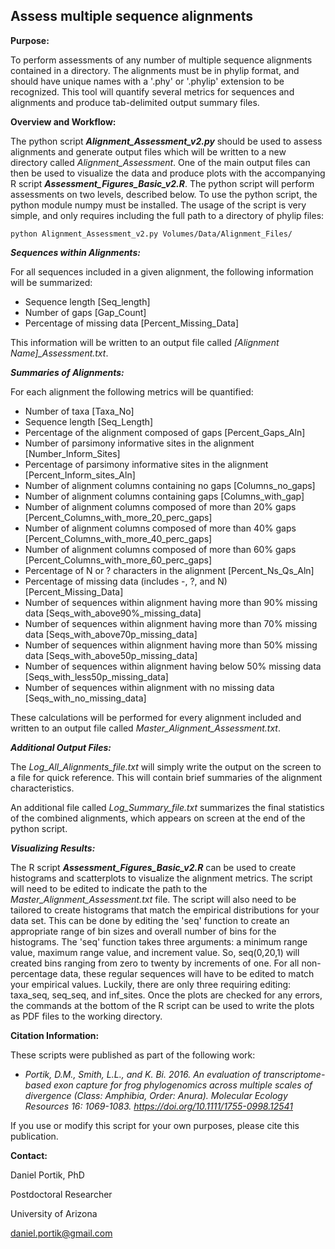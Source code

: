 **Assess multiple sequence alignments**
---------------------------------

**Purpose:**

To perform assessments of any number of multiple sequence alignments contained in a directory.
The alignments must be in phylip format, and should have unique names with a '.phy' or 
'.phylip' extension to be recognized. This tool will quantify several metrics for sequences and
alignments and produce tab-delimited output summary files.


**Overview and Workflow:**

The python script ***Alignment_Assessment_v2.py*** should be used to assess alignments and generate
output files which will be written to a new directory called *Alignment_Assessment*. One of the 
main output files can then be used to visualize the data and produce plots
with the accompanying R script ***Assessment_Figures_Basic_v2.R***. The python script will perform
assessments on two levels, described below. To use the python script, the python module numpy
must be installed. The usage of the script is very simple, and only requires including the full 
path to a directory of phylip files:

    python Alignment_Assessment_v2.py Volumes/Data/Alignment_Files/


***Sequences within Alignments:***

For all sequences included in a given alignment, the following information will be summarized:

+ Sequence length [Seq_length]
+ Number of gaps [Gap_Count]
+ Percentage of missing data [Percent_Missing_Data]

This information will be written to an output file called *[Alignment Name]_Assessment.txt*.

***Summaries of Alignments:***

For each alignment the following metrics will be quantified:

+ Number of taxa [Taxa_No]
+ Sequence length [Seq_Length]
+ Percentage of the alignment composed of gaps [Percent_Gaps_Aln]
+ Number of parsimony informative sites in the alignment [Number_Inform_Sites]
+ Percentage of parsimony informative sites in the alignment [Percent_Inform_sites_Aln]
+ Number of alignment columns containing no gaps [Columns_no_gaps]
+ Number of alignment columns containing gaps [Columns_with_gap]
+ Number of alignment columns composed of more than 20% gaps [Percent_Columns_with_more_20_perc_gaps]
+ Number of alignment columns composed of more than 40% gaps [Percent_Columns_with_more_40_perc_gaps]
+ Number of alignment columns composed of more than 60% gaps [Percent_Columns_with_more_60_perc_gaps]
+ Percentage of N or ? characters in the alignment [Percent_Ns_Qs_Aln]
+ Percentage of missing data (includes -, ?, and N) [Percent_Missing_Data]
+ Number of sequences within alignment having more than 90% missing data [Seqs_with_above90%_missing_data]
+ Number of sequences within alignment having more than 70% missing data [Seqs_with_above70p_missing_data]
+ Number of sequences within alignment having more than 50% missing data [Seqs_with_above50p_missing_data]
+ Number of sequences within alignment having below 50% missing data [Seqs_with_less50p_missing_data]
+ Number of sequences within alignment with no missing data [Seqs_with_no_missing_data]

These calculations will be performed for every alignment included and written to an output 
file called *Master_Alignment_Assessment.txt*.

***Additional Output Files:***

The *Log_All_Alignments_file.txt* will simply write the output on the screen to a file
for quick reference. This will contain brief summaries of the alignment characteristics.

An additional file called *Log_Summary_file.txt* summarizes the final statistics of the 
combined alignments, which appears on screen at the end of the python script.

***Visualizing Results:***

The R script ***Assessment_Figures_Basic_v2.R*** can be used to create histograms and scatterplots
to visualize the alignment metrics. The script will need to be edited to indicate the path to the
*Master_Alignment_Assessment.txt* file. The script will also need to be tailored to create histograms
that match the empirical distributions for your data set. This can be done by editing the 'seq' function
to create an appropriate range of bin sizes and overall number of bins for the histograms. The 'seq' function 
takes three arguments: a minimum range value, maximum range value, and increment value. So, seq(0,20,1) will 
created bins ranging from zero to twenty by increments of one. For all non-percentage data, these regular 
sequences will have to be edited to match your empirical values. Luckily, there are only three requiring editing: 
taxa_seq, seq_seq, and inf_sites. Once the plots are checked for any errors, the commands at the bottom of the
R script can be used to write the plots as PDF files to the working directory.



**Citation Information:**

These scripts were published as part of the following work:

+ *Portik, D.M., Smith, L.L., and K. Bi. 2016. An evaluation of transcriptome-based exon capture for frog phylogenomics across multiple scales of divergence (Class: Amphibia, Order: Anura). Molecular Ecology Resources 16: 1069-1083. https://doi.org/10.1111/1755-0998.12541*

If you use or modify this script for your own purposes, please cite this publication.


**Contact:**

Daniel Portik, PhD

Postdoctoral Researcher

University of Arizona

daniel.portik@gmail.com


